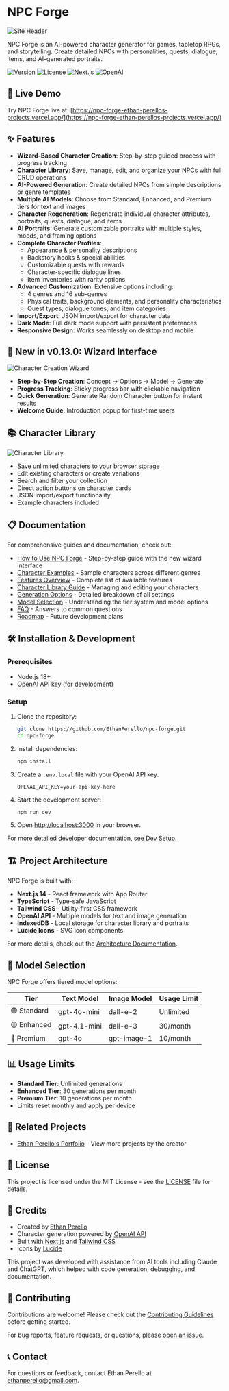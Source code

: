 # NPC Forge

![Site Header](/public/images/site-header.png)

NPC Forge is an AI-powered character generator for games, tabletop RPGs, and storytelling. Create detailed NPCs with personalities, quests, dialogue, items, and AI-generated portraits.

[![Version](https://img.shields.io/badge/version-0.18.0-blue.svg)](https://github.com/EthanPerello/npc-forge/releases)
[![License](https://img.shields.io/badge/license-MIT-green.svg)](LICENSE)
[![Next.js](https://img.shields.io/badge/built%20with-Next.js%2014-black)](https://nextjs.org/)
[![OpenAI](https://img.shields.io/badge/powered%20by-OpenAI-lightgrey)](https://openai.com/)

## 🚀 Live Demo

Try NPC Forge live at: [https://npc-forge-ethan-perellos-projects.vercel.app/](https://npc-forge-ethan-perellos-projects.vercel.app/)

## ✨ Features

- **Wizard-Based Character Creation**: Step-by-step guided process with progress tracking
- **Character Library**: Save, manage, edit, and organize your NPCs with full CRUD operations
- **AI-Powered Generation**: Create detailed NPCs from simple descriptions or genre templates
- **Multiple AI Models**: Choose from Standard, Enhanced, and Premium tiers for text and images
- **Character Regeneration**: Regenerate individual character attributes, portraits, quests, dialogue, and items
- **AI Portraits**: Generate customizable portraits with multiple styles, moods, and framing options
- **Complete Character Profiles**: 
  - Appearance & personality descriptions
  - Backstory hooks & special abilities
  - Customizable quests with rewards
  - Character-specific dialogue lines
  - Item inventories with rarity options
- **Advanced Customization**: Extensive options including:
  - 4 genres and 16 sub-genres
  - Physical traits, background elements, and personality characteristics
  - Quest types, dialogue tones, and item categories
- **Import/Export**: JSON import/export for character data
- **Dark Mode**: Full dark mode support with persistent preferences
- **Responsive Design**: Works seamlessly on desktop and mobile

## 🔄 New in v0.13.0: Wizard Interface

![Character Creation Wizard](/public/images/concept-step.png)

- **Step-by-Step Creation**: Concept → Options → Model → Generate
- **Progress Tracking**: Sticky progress bar with clickable navigation
- **Quick Generation**: Generate Random Character button for instant results
- **Welcome Guide**: Introduction popup for first-time users

## 📚 Character Library

![Character Library](/public/images/character-library.png)

- Save unlimited characters to your browser storage
- Edit existing characters or create variations
- Search and filter your collection
- Direct action buttons on character cards
- JSON import/export functionality
- Example characters included

## 📋 Documentation

For comprehensive guides and documentation, check out:

- [How to Use NPC Forge](/docs/how-to-use) - Step-by-step guide with the new wizard interface
- [Character Examples](/docs/character-examples) - Sample characters across different genres
- [Features Overview](/docs/features) - Complete list of available features
- [Character Library Guide](/docs/library) - Managing and editing your characters
- [Generation Options](/docs/generation-options) - Detailed breakdown of all settings
- [Model Selection](/docs/models) - Understanding the tier system and model options
- [FAQ](/docs/faq) - Answers to common questions
- [Roadmap](/docs/roadmap) - Future development plans

## 🛠️ Installation & Development

### Prerequisites

- Node.js 18+
- OpenAI API key (for development)

### Setup

1. Clone the repository:
   ```bash
   git clone https://github.com/EthanPerello/npc-forge.git
   cd npc-forge
   ```

2. Install dependencies:
   ```bash
   npm install
   ```

3. Create a `.env.local` file with your OpenAI API key:
   ```
   OPENAI_API_KEY=your-api-key-here
   ```

4. Start the development server:
   ```bash
   npm run dev
   ```

5. Open [http://localhost:3000](http://localhost:3000) in your browser.

For more detailed developer documentation, see [Dev Setup](/docs/dev-setup).

## 🏗️ Project Architecture

NPC Forge is built with:

- **Next.js 14** - React framework with App Router
- **TypeScript** - Type-safe JavaScript
- **Tailwind CSS** - Utility-first CSS framework
- **OpenAI API** - Multiple models for text and image generation
- **IndexedDB** - Local storage for character library and portraits
- **Lucide Icons** - SVG icon components

For more details, check out the [Architecture Documentation](/docs/architecture).

## 🔧 Model Selection

NPC Forge offers tiered model options:

| Tier | Text Model | Image Model | Usage Limit |
|------|------------|-------------|-------------|
| 🟢 Standard | gpt-4o-mini | dall-e-2 | Unlimited |
| 🟡 Enhanced | gpt-4.1-mini | dall-e-3 | 30/month |
| 🔴 Premium | gpt-4o | gpt-image-1 | 10/month |

## 📊 Usage Limits

- **Standard Tier**: Unlimited generations
- **Enhanced Tier**: 30 generations per month
- **Premium Tier**: 10 generations per month
- Limits reset monthly and apply per device

## 🔗 Related Projects

- [Ethan Perello's Portfolio](https://github.com/EthanPerello/ethanperello.github.io) - View more projects by the creator

## 📜 License

This project is licensed under the MIT License - see the [LICENSE](LICENSE) file for details.

## 👏 Credits

- Created by [Ethan Perello](https://github.com/EthanPerello)
- Character generation powered by [OpenAI API](https://openai.com/)
- Built with [Next.js](https://nextjs.org/) and [Tailwind CSS](https://tailwindcss.com/)
- Icons by [Lucide](https://lucide.dev/)

This project was developed with assistance from AI tools including Claude and ChatGPT, which helped with code generation, debugging, and documentation.

## 🤝 Contributing

Contributions are welcome! Please check out the [Contributing Guidelines](/docs/contributing) before getting started.

For bug reports, feature requests, or questions, please [open an issue](https://github.com/EthanPerello/npc-forge/issues).

## 📞 Contact

For questions or feedback, contact Ethan Perello at [ethanperello@gmail.com](mailto:ethanperello@gmail.com).
